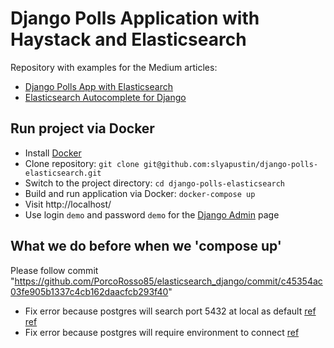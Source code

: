 # Django Polls Application with Haystack and Elasticsearch
Repository with examples for the Medium articles:
 - [Django Polls App with Elasticsearch](https://medium.com/@s.lyapustin/django-polls-app-with-elasticsearch-ffc02b9e79d9)
 - [Elasticsearch Autocomplete for Django](https://medium.com/@s.lyapustin/elasticsearch-autocomplete-for-django-9dffef1d3afb)


## Run project via Docker
  - Install [Docker](https://www.docker.com/products/docker-desktop)
  - Clone repository: `git clone git@github.com:slyapustin/django-polls-elasticsearch.git`
  - Switch to the project directory: `cd django-polls-elasticsearch`
  - Build and run application via Docker: `docker-compose up`
  - Visit http://localhost/
  - Use login `demo` and password `demo` for the [Django Admin](http://localhost/admin) page


## What we do before when we 'compose up'
Please follow commit "https://github.com/PorcoRosso85/elasticsearch_django/commit/c45354ac03fe905b1337c4cb162daacfcb293f40"
- Fix error because postgres will search port 5432 at local as default
[ref](https://github.com/docker/awesome-compose/tree/master/official-documentation-samples/django)
[ref](https://stackoverflow.com/questions/23724713/installing-postgresql-within-a-docker-container)
- Fix error because postgres will require environment to connect
[ref](https://qiita.com/takos/items/c04ac2a64d519894ee13)

